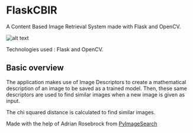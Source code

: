 # FlaskCBIR

A Content Based Image Retrieval System made with Flask and OpenCV.

![alt text](https://i.imgur.com/6MoW4ry.jpg)

Technologies used : Flask and OpenCV.

## Basic overview

The application makes use of Image Descriptors to create a mathematical description of an image to be saved as a trained model.
Then, these same descriptors are used to find similar images when a new image is given as input.

The chi squared distance is calculated to find similar images.

Made with the help of Adrian Rosebrock from [PyImageSearch](https://www.pyimagesearch.com)
